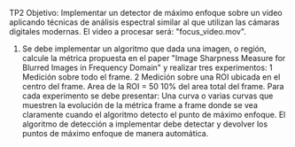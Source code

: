 TP2
Objetivo:
Implementar un detector de máximo enfoque sobre un video aplicando técnicas de análisis espectral similar al que utilizan las cámaras digitales modernas. El video a procesar será: "focus_video.mov".
1. Se debe implementar un algoritmo que dada una imagen, o región, calcule la métrica propuesta en el paper "Image Sharpness Measure for Blurred Images in Frequency Domain" y realizar tres experimentos:
1 Medición sobre todo el frame.
2 Medición sobre una ROI ubicada en el centro del frame. Area de la ROI = 50 10% del area total del frame.
Para cada experimento se debe presentar:
Una curva o varias curvas que muestren la evolución de la métrica frame a frame donde se vea claramente cuando el algoritmo detecto el punto
de máximo enfoque.
El algoritmo de detección a implementar debe detectar y devolver los puntos de máximo enfoque de manera automática.